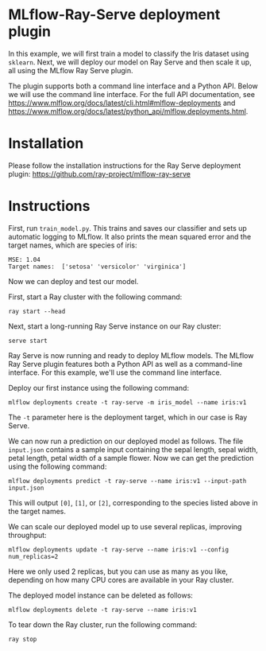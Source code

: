 # MLflow-Ray-Serve deployment plugin

In this example, we will first train a model to classify the Iris dataset using `sklearn`.  Next, we will deploy our model on Ray Serve and then scale it up, all using the MLflow Ray Serve plugin.

The plugin supports both a command line interface and a Python API.  Below we will use the command line interface.  For the full API documentation, see https://www.mlflow.org/docs/latest/cli.html#mlflow-deployments and https://www.mlflow.org/docs/latest/python_api/mlflow.deployments.html.

# Installation

Please follow the installation instructions for the Ray Serve deployment plugin: https://github.com/ray-project/mlflow-ray-serve
# Instructions

First, run `train_model.py`.  This trains and saves our classifier and sets up automatic logging to MLflow.  It also prints the mean squared error and the target names, which are species of iris:
```
MSE: 1.04
Target names:  ['setosa' 'versicolor' 'virginica']
```

Now we can deploy and test our model.

First, start a Ray cluster with the following command:

`ray start --head`

Next, start a long-running Ray Serve instance on our Ray cluster:

`serve start`

Ray Serve is now running and ready to deploy MLflow models.  The MLflow Ray Serve plugin features both a Python API as well as a command-line interface. For this example, we'll use the command line interface.

Deploy our first instance using the following command:

`mlflow deployments create -t ray-serve -m iris_model --name iris:v1`

The `-t` parameter here is the deployment target, which in our case is Ray Serve.  

We can now run a prediction on our deployed model as follows.  The file `input.json` contains a sample input containing the sepal length, sepal width, petal length, petal width of a sample flower.  Now we can get the prediction using the following command:

`mlflow deployments predict -t ray-serve --name iris:v1 --input-path input.json`

This will output `[0]`, `[1]`, or `[2]`, corresponding to the species listed above in the target names.

We can scale our deployed model up to use several replicas, improving throughput:

`mlflow deployments update -t ray-serve --name iris:v1 --config num_replicas=2`

Here we only used 2 replicas, but you can use as many as you like, depending on how many CPU cores are available in your Ray cluster.  

The deployed model instance can be deleted as follows:

`mlflow deployments delete -t ray-serve --name iris:v1`

To tear down the Ray cluster, run the following command:

`ray stop`
